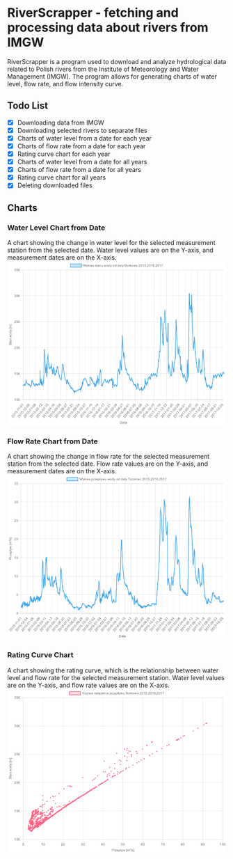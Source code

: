 # RiverScrapper - fetching and processing data about rivers from IMGW

RiverScrapper is a program used to download and analyze hydrological data related to Polish rivers from the Institute of Meteorology and Water Management (IMGW). The program allows for generating charts of water level, flow rate, and flow intensity curve.

## Todo List

- [x] Downloading data from IMGW
- [x] Downloading selected rivers to separate files
- [x] Charts of water level from a date for each year
- [x] Charts of flow rate from a date for each year
- [x] Rating curve chart for each year
- [x] Charts of water level from a date for all years
- [x] Charts of flow rate from a date for all years
- [x] Rating curve chart for all years
- [x] Deleting downloaded files

## Charts

### Water Level Chart from Date

A chart showing the change in water level for the selected measurement station from the selected date. Water level values are on the Y-axis, and measurement dates are on the X-axis.
![Water Level Chart from Date](./img/stanWody.png)

### Flow Rate Chart from Date

A chart showing the change in flow rate for the selected measurement station from the selected date. Flow rate values are on the Y-axis, and measurement dates are on the X-axis.
![Flow Rate Chart from Date](./img/przeplywWody.png)

### Rating Curve Chart

A chart showing the rating curve, which is the relationship between water level and flow rate for the selected measurement station. Water level values are on the Y-axis, and flow rate values are on the X-axis.
![Flow Intensity Curve Chart](./img/krzywaNatezenia.png)
